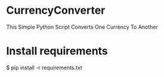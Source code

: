 # CurrencyConverter
This Simple Python Script Converts One Currency To Another 

# Install requirements
$ pip install -r requirements.txt

